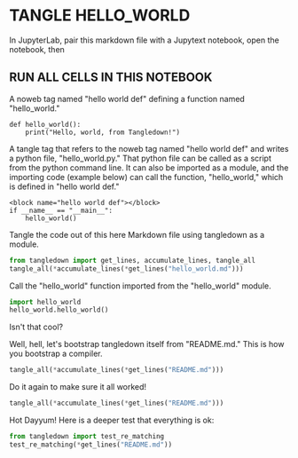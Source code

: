 # TANGLE HELLO_WORLD


In JupyterLab, pair this markdown file with a Jupytext notebook, open the notebook, then


## RUN ALL CELLS IN THIS NOTEBOOK


A noweb tag named "hello world def" defining a function named "hello_world."


<noweb name="hello world def">

    def hello_world():
        print("Hello, world, from Tangledown!")

</noweb>


A tangle tag that refers to the noweb tag named "hello world def" and writes a python file, "hello_world.py." That python file can be called as a script from the python command line. It can also be imported as a module, and the importing code (example below) can call the function, "hello_world," which is defined in "hello world def."


<tangle file="hello_world.py">

    <block name="hello world def"></block>
    if __name__ == "__main__":
        hello_world()

</tangle>


Tangle the code out of this here Markdown file using tangledown as a module.

```python
from tangledown import get_lines, accumulate_lines, tangle_all
tangle_all(*accumulate_lines(*get_lines("hello_world.md")))
```

Call the "hello_world" function imported from the "hello_world" module.

```python
import hello_world
hello_world.hello_world()
```

Isn't that cool?


Well, hell, let's bootstrap tangledown itself from "README.md." This is how you bootstrap a compiler.

```python
tangle_all(*accumulate_lines(*get_lines("README.md")))
```

Do it again to make sure it all worked!

```python
tangle_all(*accumulate_lines(*get_lines("README.md")))
```

Hot Dayyum! Here is a deeper test that everything is ok:

```python
from tangledown import test_re_matching
test_re_matching(*get_lines("README.md"))
```

```python

```
